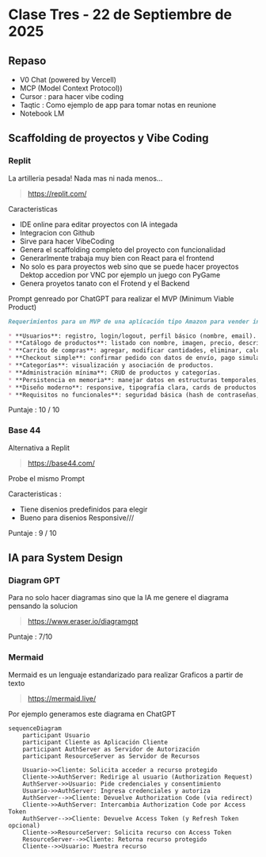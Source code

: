 # Clase Tres - 22 de Septiembre de 2025

## Repaso

* V0 Chat (powered by Vercell)
* MCP (Model Context Protocol))
* Cursor : para hacer vibe coding
* Taqtic : Como ejemplo de app para tomar notas en reunione
* Notebook LM

## Scaffolding de proyectos y Vibe Coding

### Replit 

La artilleria pesada!
Nada mas ni nada menos...
> https://replit.com/

Caracteristicas 
* IDE online para editar proyectos con IA integada
* Integracion con Github
* Sirve para hacer VibeCoding
* Genera el scaffolding completo del proyecto con funcionalidad
* Generarlmente trabaja muy bien con React para el frontend
* No solo es para proyectos web sino que se puede hacer proyectos Dektop accedion por VNC por ejemplo un juego con PyGame
* Genera proyetos tanato con el Frotend y el Backend

Prompt genreado por ChatGPT para realizar el MVP (Minimum Viable Product)
```markdown
Requerimientos para un MVP de una aplicación tipo Amazon para vender insumos de electrónica:

* **Usuarios**: registro, login/logout, perfil básico (nombre, email).
* **Catálogo de productos**: listado con nombre, imagen, precio, descripción, stock; búsqueda por nombre; filtros por categorías; detalle de producto.
* **Carrito de compras**: agregar, modificar cantidades, eliminar, calcular total.
* **Checkout simple**: confirmar pedido con datos de envío, pago simulado.
* **Categorías**: visualización y asociación de productos.
* **Administración mínima**: CRUD de productos y categorías.
* **Persistencia en memoria**: manejar datos en estructuras temporales, preparado para migrar a base de datos a futuro.
* **Diseño moderno**: responsive, tipografía clara, cards de productos con sombras suaves, barra superior con buscador y carrito, navegación por categorías.
* **Requisitos no funcionales**: seguridad básica (hash de contraseñas, validación), buena performance (lazy loading en imágenes), arquitectura preparada para escalar.

```

Puntaje : 10 / 10 

### Base 44

Alternativa a Replit

> https://base44.com/

Probe el mismo Prompt
  
Caracteristicas :
* Tiene disenios predefinidos para elegir
* Bueno para disenios Responsive///
  
Puntaje : 9 / 10

## IA para System Design

### Diagram GPT

Para no solo hacer diagramas sino que la IA me genere el diagrama pensando la solucion
> https://www.eraser.io/diagramgpt

Puntaje : 7/10

### Mermaid

Mermaid es un lenguaje estandarizado para realizar Graficos a partir de texto

> https://mermaid.live/

Por ejemplo generamos este diagrama en ChatGPT

```mermaid
sequenceDiagram
    participant Usuario
    participant Cliente as Aplicación Cliente
    participant AuthServer as Servidor de Autorización
    participant ResourceServer as Servidor de Recursos

    Usuario->>Cliente: Solicita acceder a recurso protegido
    Cliente->>AuthServer: Redirige al usuario (Authorization Request)
    AuthServer->>Usuario: Pide credenciales y consentimiento
    Usuario->>AuthServer: Ingresa credenciales y autoriza
    AuthServer-->>Cliente: Devuelve Authorization Code (via redirect)
    Cliente->>AuthServer: Intercambia Authorization Code por Access Token
    AuthServer-->>Cliente: Devuelve Access Token (y Refresh Token opcional)
    Cliente->>ResourceServer: Solicita recurso con Access Token
    ResourceServer-->>Cliente: Retorna recurso protegido
    Cliente-->>Usuario: Muestra recurso

```
